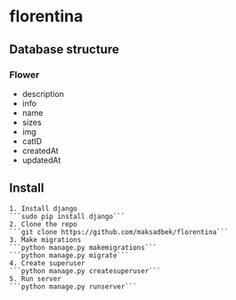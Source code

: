 # florentina

## Database structure

### Flower
* description
* info
* name
* sizes
* img
* catID
* createdAt
* updatedAt

## Install
    1. Install django 
    ```sudo pip install django```
    2. Clone the repo 
    ```git clone https://github.com/maksadbek/florentina```
    3. Make migrations
    ```python manage.py makemigrations```
    ```python manage.py migrate```
    4. Create superuser
    ```python manage.py createsuperuser```
    5. Run server
    ```python manage.py runserver```
